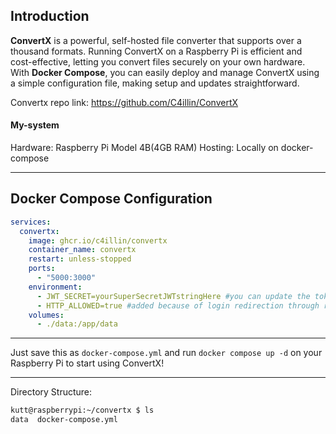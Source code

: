 ## Introduction

**ConvertX** is a powerful, self-hosted file converter that supports over a thousand formats. Running ConvertX on a Raspberry Pi is efficient and cost-effective, letting you convert files securely on your own hardware.  
With **Docker Compose**, you can easily deploy and manage ConvertX using a simple configuration file, making setup and updates straightforward.

Convertx repo link: https://github.com/C4illin/ConvertX

#### My-system

Hardware: Raspberry Pi Model 4B(4GB RAM)
Hosting: Locally on docker-compose

---

## Docker Compose Configuration

```yaml
services:
  convertx:
    image: ghcr.io/c4illin/convertx
    container_name: convertx
    restart: unless-stopped
    ports:
      - "5000:3000"
    environment:
      - JWT_SECRET=yourSuperSecretJWTstringHere #you can update the token with a better string
      - HTTP_ALLOWED=true #added because of login redirection through registration
    volumes:
      - ./data:/app/data
```

---

Just save this as `docker-compose.yml` and run `docker compose up -d` on your Raspberry Pi to start using ConvertX!

---

Directory Structure:
```bash
kutt@raspberrypi:~/convertx $ ls
data  docker-compose.yml

```
